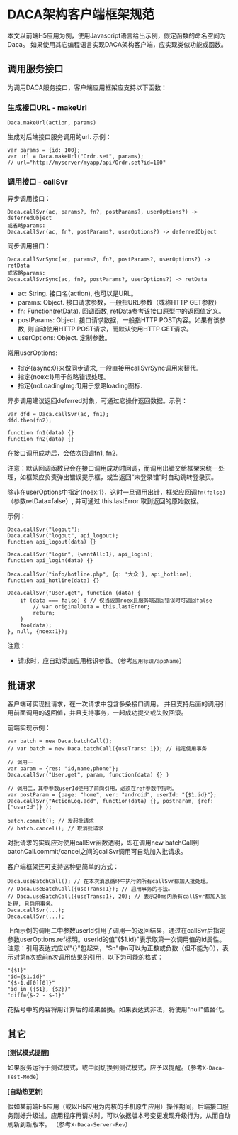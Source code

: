 # DACA架构客户端框架规范

本文以前端H5应用为例，使用Javascript语言给出示例，假定函数的命名空间为Daca。
如果使用其它编程语言实现DACA架构客户端，应实现类似功能或函数。

## 调用服务接口

为调用DACA服务接口，客户端应用框架应支持以下函数：

### 生成接口URL - makeUrl

	Daca.makeUrl(action, params)

生成对后端接口服务调用的url. 示例：

	var params = {id: 100};
	var url = Daca.makeUrl("Ordr.set", params);
	// url="http://myserver/myapp/api/Ordr.set?id=100"

### 调用接口 - callSvr

异步调用接口：

	Daca.callSvr(ac, params?, fn?, postParams?, userOptions?) -> deferredObject
	或省略params:
	Daca.callSvr(ac, fn?, postParams?, userOptions?) -> deferredObject

同步调用接口：

	Daca.callSvrSync(ac, params?, fn?, postParams?, userOptions?) -> retData
	或省略params:
	Daca.callSvrSync(ac, fn?, postParams?, userOptions?) -> retData

- ac: String. 接口名(action), 也可以是URL。
- params: Object. 接口请求参数，一般指URL参数（或称HTTP GET参数）
- fn: Function(retData). 回调函数, retData参考该接口原型中的返回值定义。
- postParams: Object. 接口请求数据，一般指HTTP POST内容。如果有该参数, 则自动使用HTTP POST请求，而默认使用HTTP GET请求。
- userOptions: Object. 定制参数。

常用userOptions: 

- 指定{async:0}来做同步请求, 一般直接用callSvrSync调用来替代.
- 指定{noex:1}用于忽略错误处理。
- 指定{noLoadingImg:1}用于忽略loading图标.

异步调用建议返回deferred对象，可通过它操作返回数据。示例：

	var dfd = Daca.callSvr(ac, fn1);
	dfd.then(fn2);

	function fn1(data) {}
	function fn2(data) {}

在接口调用成功后，会依次回调fn1, fn2.

注意：默认回调函数只会在接口调用成功时回调，而调用出错交给框架来统一处理，如框架应负责弹出错误提示框，或当返回“未登录错”时自动跳转登录页。

除非在userOptions中指定{noex:1}，这时一旦调用出错，框架应回调`fn(false)`（参数retData=false）, 并可通过 this.lastError 取到返回的原始数据。

示例：

	Daca.callSvr("logout");
	Daca.callSvr("logout", api_logout);
	function api_logout(data) {}

	Daca.callSvr("login", {wantAll:1}, api_login);
	function api_login(data) {}

	Daca.callSvr("info/hotline.php", {q: '大众'}, api_hotline);
	function api_hotline(data) {}

	Daca.callSvr("User.get", function (data) {
		if (data === false) { // 仅当设置noex且服务端返回错误时可返回false
			// var originalData = this.lastError;
			return;
		}
		foo(data);
	}, null, {noex:1});

注意：

- 请求时，应自动添加应用标识参数。（参考`应用标识/appName`）

## 批请求

客户端可实现批请求，在一次请求中包含多条接口调用。
并且支持后面的调用引用前面调用的返回值，并且支持事务，一起成功提交或失败回滚。

前端实现示例：

	var batch = new Daca.batchCall();
	// var batch = new Daca.batchCall({useTrans: 1}); // 指定使用事务

	// 调用一
	var param = {res: "id,name,phone"};
	Daca.callSvr("User.get", param, function(data) {} )

	// 调用二，其中参数userId使用了前向引用，必须在ref参数中指明。
	var postParam = {page: "home", ver: "android", userId: "{$1.id}"};
	Daca.callSvr("ActionLog.add", function(data) {}, postParam, {ref: ["userId"]} );

	batch.commit(); // 发起批请求
	// batch.cancel(); // 取消批请求

对批请求的实现应对使用callSvr函数透明，即在调用new batchCall到batchCall.commit/cancel之间的callSvr调用可自动加入批请求。

客户端框架还可支持这种更简单的方式：

	Daca.useBatchCall(); // 在本次消息循环中执行的所有callSvr都加入批处理。
	// Daca.useBatchCall({useTrans:1}); // 启用事务的写法。
	// Daca.useBatchCall({useTrans:1}, 20); // 表示20ms内所有callSvr都加入批处理, 且启用事务。
	Daca.callSvr(...);
	Daca.callSvr(...);

上面示例的调用二中参数userId引用了调用一的返回结果，通过在callSvr后指定参数userOptions.ref标明。userId的值"{$1.id}"表示取第一次调用值的id属性。
注意：引用表达式应以"{}"包起来，"$n"中n可以为正数或负数（但不能为0），表示对第n次或前n次调用结果的引用，以下为可能的格式：

	"{$1}"
	"id={$1.id}"
	"{$-1.d[0][0]}"
	"id in ({$1}, {$2})"
	"diff={$-2 - $-1}"

花括号中的内容将用计算后的结果替换。如果表达式非法，将使用"null"值替代。

## 其它

**[测试模式提醒]**

如果服务运行于测试模式，或中间切换到测试模式，应予以提醒。（参考`X-Daca-Test-Mode`）

**[自动热更新]**

假如某前端H5应用（或以H5应用为内核的手机原生应用）操作期间，后端接口服务刚好升级过，应用程序再请求时，可以依据版本号变更发现升级行为，从而自动刷新到新版本。
（参考`X-Daca-Server-Rev`）

